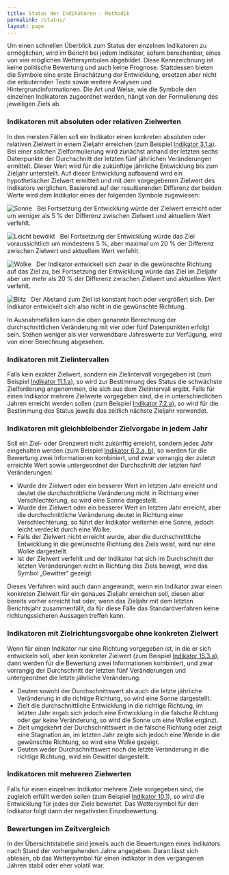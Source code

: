 ```yaml
---
title: Status der Indikatoren - Methodik
permalink: /status/
layout: page
---
```


Um einen schnellen Überblick zum Status der einzelnen Indikatoren zu ermöglichen, wird im Bericht bei jedem Indikator, sofern berechenbar, eines von vier möglichen Wettersymbolen abgebildet. Diese Kennzeichnung ist keine politische Bewertung und auch keine Prognose. Stattdessen bieten die Symbole eine erste Einschätzung der Entwicklung, ersetzen aber nicht die erläuternden Texte sowie weitere Analysen und Hintergrundinformationen. Die Art und Weise, wie die Symbole den einzelnen Indikatoren zugeordnet werden, hängt von der Formulierung des jeweiligen Ziels ab.

<h3 class="h3bold">Indikatoren mit absoluten oder relativen Zielwerten</h3>

In den meisten Fällen soll ein Indikator einen konkreten absoluten oder relativen Zielwert in einem Zieljahr erreichen (zum Beispiel [Indikator 3.1.a](https://dns-indikatoren.de/3-1-ab/)). Bei einer solchen Zielformulierung wird zunächst anhand der letzten sechs Datenpunkte der Durchschnitt der letzten fünf jährlichen Veränderungen ermittelt. Dieser Wert wird für die zukünftige jährliche Entwicklung bis zum Zieljahr unterstellt. Auf dieser Entwicklung aufbauend wird ein hypothetischer Zielwert ermittelt und mit dem vorgegebenen Zielwert des Indikators verglichen. Basierend auf der resultierenden Differenz der beiden Werte wird dem Indikator eines der folgenden Symbole zugewiesen:

<img src="http://sdg-indikatoren.de/public/Wettersymbole/Sonne.png" alt="Sonne" /> &nbsp; Bei Fortsetzung der Entwicklung würde der Zielwert erreicht oder um weniger als 5 % der Differenz zwischen Zielwert und aktuellem Wert verfehlt.

<img src="http://sdg-indikatoren.de/public/Wettersymbole/Leicht bewölkt.png" alt="Leicht bewölkt" /> &nbsp;	Bei Fortsetzung der Entwicklung würde das Ziel voraussichtlich um mindestens 5 %, aber maximal um 20 % der Differenz zwischen Zielwert und aktuellem Wert verfehlt.

<img src="http://sdg-indikatoren.de/public/Wettersymbole/Wolke.png" alt="Wolke" /> &nbsp; Der Indikator entwickelt sich zwar in die gewünschte Richtung auf das Ziel zu, bei Fortsetzung der Entwicklung würde das Ziel im Zieljahr aber um mehr als 20 % der Differenz zwischen Zielwert und aktuellem Wert verfehlt.

<img src="http://sdg-indikatoren.de/public/Wettersymbole/Blitz.png" alt="Blitz" /> &nbsp; Der Abstand zum Ziel ist konstant hoch oder vergrößert sich. Der Indikator entwickelt sich also nicht in die gewünschte Richtung.

In Ausnahmefällen kann die oben genannte Berechnung der durchschnittlichen Veränderung mit vier oder fünf Datenpunkten erfolgt sein. Stehen weniger als vier verwendbare Jahreswerte zur Verfügung, wird von einer Berechnung abgesehen.

<h3 class="h3bold">Indikatoren mit Zielintervallen</h3>

Falls kein exakter Zielwert, sondern ein Zielintervall vorgegeben ist (zum Beispiel [Indikator 11.1.a](https://dns-indikatoren.de/11-1-a/)), so wird zur Bestimmung des Status die schwächste Zielforderung angenommen, die sich aus dem Zielintervall ergibt. Falls für einen Indikator mehrere Zielwerte vorgegeben sind, die in unterschiedlichen Jahren erreicht werden sollen (zum Beispiel [Indikator 7.2.a](https://dns-indikatoren.de/7-2-a/)), so wird für die Bestimmung des Status jeweils das zeitlich nächste Zieljahr verwendet.

<h3 class="h3bold">Indikatoren mit gleichbleibender Zielvorgabe in jedem Jahr</h3>

Soll ein Ziel- oder Grenzwert nicht zukünftig erreicht, sondern jedes Jahr eingehalten werden (zum Beispiel [Indikator 6.2.a, b](https://dns-indikatoren.de/6-2-ab/)), so werden für die Bewertung zwei Informationen kombiniert, und zwar vorrangig der zuletzt erreichte Wert sowie untergeordnet der Durchschnitt der letzten fünf Veränderungen:

* Wurde der Zielwert oder ein besserer Wert im letzten Jahr erreicht und deutet die durchschnittliche Veränderung nicht in Richtung einer Verschlechterung, so wird eine Sonne dargestellt.
* Wurde der Zielwert oder ein besserer Wert im letzten Jahr erreicht, aber die durchschnittliche Veränderung deutet in Richtung einer Verschlechterung, so führt der Indikator weiterhin eine Sonne, jedoch leicht verdeckt durch eine Wolke.
* Falls der Zielwert nicht erreicht wurde, aber die durchschnittliche Entwicklung in die gewünschte Richtung des Ziels weist, wird nur eine Wolke dargestellt.
* Ist der Zielwert verfehlt und der Indikator hat sich im Durchschnitt der letzten Veränderungen nicht in Richtung des Ziels bewegt, wird das Symbol „Gewitter“ gezeigt.

Dieses Verfahren wird auch dann angewandt, wenn ein Indikator zwar einen konkreten Zielwert für ein genaues Zieljahr erreichen soll, diesen aber bereits vorher erreicht hat oder, wenn das Zieljahr mit dem letzten Berichtsjahr zusammenfällt, da für diese Fälle das Standardverfahren keine richtungssicheren Aussagen treffen kann.

<h3 class="h3bold">Indikatoren mit Zielrichtungsvorgabe ohne konkreten Zielwert</h3>

Wenn für einen Indikator nur eine Richtung vorgegeben ist, in die er sich entwickeln soll, aber kein konkreter Zielwert (zum Beispiel [Indikator 15.3.a](https://dns-indikatoren.de/15-3-ab/)), dann werden für die Bewertung zwei Informationen kombiniert, und zwar vorrangig der Durchschnitt der letzten fünf Veränderungen und untergeordnet die letzte jährliche Veränderung:

* Deuten sowohl der Durchschnittswert als auch die letzte jährliche Veränderung in die richtige Richtung, so wird eine Sonne dargestellt.
* Zielt die durchschnittliche Entwicklung in die richtige Richtung, im letzten Jahr ergab sich jedoch eine Entwicklung in die falsche Richtung oder gar keine Veränderung, so wird die Sonne um eine Wolke ergänzt.
* Zielt umgekehrt der Durchschnittswert in die falsche Richtung oder zeigt eine Stagnation an, im letzten Jahr zeigte sich jedoch eine Wende in die gewünschte Richtung, so wird eine Wolke gezeigt.
* Deuten weder Durchschnittswert noch die letzte Veränderung in die richtige Richtung, wird ein Gewitter dargestellt.

<h3 class="h3bold">Indikatoren mit mehreren Zielwerten</h3>

Falls für einen einzelnen Indikator mehrere Ziele vorgegeben sind, die zugleich erfüllt werden sollen (zum Beispiel [Indikator 10.1](https://dns-indikatoren.de/10-1/)), so wird die Entwicklung für jedes der Ziele bewertet. Das Wettersymbol für den Indikator folgt dann der negativsten Einzelbewertung.

<h3 class="h3bold">Bewertungen im Zeitvergleich</h3>

In der Übersichtstabelle sind jeweils auch die Bewertungen eines Indikators nach Stand der vorhergehenden Jahre angegeben. Daran lässt sich ablesen, ob das Wettersymbol für einen Indikator in den vergangenen Jahren stabil oder eher volatil war.
